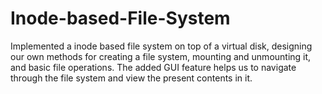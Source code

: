 # Inode-based-File-System

Implemented a inode based file system on top of a virtual disk, designing our own methods for creating a file system, mounting and unmounting it, and basic file operations. The added GUI feature helps us to navigate through the file system and view the present contents in it.
